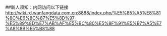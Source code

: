 ##新人须知：内网访问以下链接
http://wiki.rd.wanfangdata.com.cn:8888/index.php/%E5%85%A5%E8%81%8C%E6%8C%87%E5%8D%97-%E5%89%8D%E7%AB%AF%E5%BC%80%E5%8F%91%E5%B7%A5%E7%A8%8B%E5%B8%88
